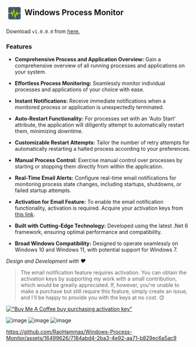 <h2><img align="center" height="45" src="https://raw.githubusercontent.com/RaoHammas/Windows-Process-Monitor/master/MonitorApp/Images/icons8-heart-monitor-48.png?raw=true">   Windows Process Monitor</h2>

Download `v1.0.0.0` from [here.](https://github.com/RaoHammas/Windows-Process-Monitor/releases/tag/v1.0.0.0)<br />


### Features

- **Comprehensive Process and Application Overview:** Gain a comprehensive overview of all running processes and applications on your system.

- **Effortless Process Monitoring:** Seamlessly monitor individual processes and applications of your choice with ease.

- **Instant Notifications:** Receive immediate notifications when a monitored process or application is unexpectedly terminated.

- **Auto-Restart Functionality:** For processes set with an 'Auto Start' attribute, the application will diligently attempt to automatically restart them, minimizing downtime.

- **Customizable Restart Attempts:** Tailor the number of retry attempts for automatically restarting a halted process according to your preferences.

- **Manual Process Control:** Exercise manual control over processes by starting or stopping them directly from within the application.

- **Real-Time Email Alerts:** Configure real-time email notifications for monitoring process state changes, including startups, shutdowns, or failed startup attempts.

- **Activation for Email Feature:** To enable the email notification functionality, activation is required. Acquire your activation keys from [this link](https://www.buymeacoffee.com/hammas/e/161857).

- **Built with Cutting-Edge Technology:** Developed using the latest .Net 6 framework, ensuring optimal performance and compatibility.

- **Broad Windows Compatibility:** Designed to operate seamlessly on Windows 10 and Windows 11, with potential support for Windows 7.

*Design and Development with ❤️*

> The email notification feature requires activation. You can obtain the activation keys by supporting my work with a small contribution, which would be greatly appreciated. If, however, you're unable to make a purchase but still require this feature, simply create an issue, and I'll be happy to provide you with the keys at no cost. 😊


[!["Buy Me A Coffee buy purchasing activation key"](https://www.buymeacoffee.com/assets/img/custom_images/orange_img.png)](https://www.buymeacoffee.com/hammas/e/161857)




![image](https://github.com/RaoHammas/Windows-Process-Monitor/assets/16499626/68424607-ff00-404f-be22-2240f7bc44bd)
![image](https://github.com/RaoHammas/Windows-Process-Monitor/assets/16499626/44f073c4-a5eb-4d8a-9948-d16e6b3dc90a)
![image](https://github.com/RaoHammas/Windows-Process-Monitor/assets/16499626/aabcc2df-d094-4f08-9396-b268bbe4565e)

https://github.com/RaoHammas/Windows-Process-Monitor/assets/16499626/7184abd4-2ba3-4e92-aa71-b829ec6a5ac9


